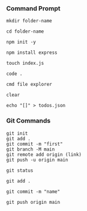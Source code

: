 ### Command Prompt

```
mkdir folder-name
```
```
cd folder-name
```
```
npm init -y
```
```
npm install express
```
```
touch index.js
```
```
code .
```
```
cmd file explorer
```
```
clear
```
```
echo "[]" > todos.json
```

### Git Commands

```
git init
git add .
git commit -m "first"
git branch -M main
git remote add origin (link)
git push -u origin main
```
```
git status
```
```
git add .
```
```
git commit -m "name"
```
```
git push origin main
```
